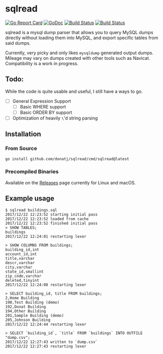 # sqlread

[![Go Report Card](https://goreportcard.com/badge/github.com/donatj/sqlread)](https://goreportcard.com/report/github.com/donatj/sqlread)
[![GoDoc](https://godoc.org/github.com/donatj/sqlread?status.svg)](https://godoc.org/github.com/donatj/sqlread)
[![Build Status](https://travis-ci.org/donatj/sqlread.svg?branch=master)](https://travis-ci.org/donatj/sqlread)
[![Build Status](https://cloud.drone.io/api/badges/donatj/sqlread/status.svg)](https://cloud.drone.io/donatj/sqlread)

sqlread is a mysql dump parser that allows you to query MySQL dumps directly without loading them into MySQL, and export specific tables from said dumps.

Currently, very picky and only likes `mysqldump` generated output dumps. Mileage may vary on dumps created with other tools such as Navicat. Compatibility is a work in progress.

## Todo:

While the code is quite usable and useful, I still have a ways to go.

- [ ] General Expression Support
  - [ ] Basic WHERE support
  - [ ] Basic ORDER BY support
- [ ] Optimization of heavily `\`'d string parsing

## Installation

### From Source

```bash
go install github.com/donatj/sqlread/cmd/sqlread@latest
```

### Precompiled Binaries

Available on the [Releases](https://github.com/donatj/sqlread/releases) page currently for Linux and macOS.

## Example usage

```
$ sqlread buildings.sql
2017/12/22 12:23:52 starting initial pass
2017/12/22 12:23:52 loaded from cache
2017/12/22 12:23:52 finished initial pass
> SHOW TABLES;
buildings
2017/12/22 12:24:01 restarting lexer

> SHOW COLUMNS FROM buildings;
building_id,int
account_id,int
title,varchar
descr,varchar
city,varchar
state_id,smallint
zip_code,varchar
deleted,tinyint
2017/12/22 12:24:08 restarting lexer

> SELECT building_id, title FROM buildings;
2,Home Building
190,Test Building (demo)
192,Donat Building
194,Other Building
201,Sample Building (demo)
205,Johnson Building
2017/12/22 12:24:44 restarting lexer

> SELECT `building_id`, `title` FROM `buildings` INTO OUTFILE "dump.csv";
2017/12/22 12:27:43 written to `dump.csv`
2017/12/22 12:27:43 restarting lexer
```
